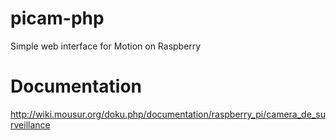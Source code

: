 # picam-php
Simple web interface for Motion on Raspberry

# Documentation
http://wiki.mousur.org/doku.php/documentation/raspberry_pi/camera_de_surveillance